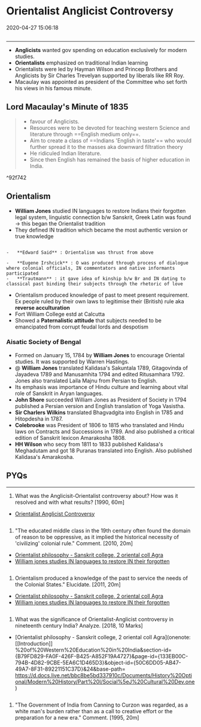 # Orientalist Anglicist Controversy

2020-04-27 15:06:18

```toc
```

---

- **Anglicists** wanted gov spending on education exclusively for modern studies.
- **Orientalists** emphasized on traditional Indian learning
- Orientalists were led by Hayman Wilson and Princep Brothers and Anglicists by Sir Charles Trevelyan supported by liberals like RR Roy.
- Macaulay was appointed as president of the Committee who set forth his views in his famous minute.

## Lord Macaulay's Minute of 1835

> - favour of Anglicists.
> - Resources were to be devoted for teaching western Science and literature through ==English medium only==.
> - Aim to create a class of ==Indians 'English in taste'== who would further spread it to the masses aka downward filtration theory
> - He ridiculed Indian literature.
> - Since then English has remained the basis of higher education in India.

^92f742

## Orientalism

- **William Jones** studied IN languages to restore Indians their forgotten legal system, linguistic connection b/w Sanskrit, Greek Latin was found -> this began the Orientalist tradition
- They defined IN tradition which became the most authentic version or true knowledge

```ad-Views

-   **Edward Said** : Orientalism was thrust from above

-   **Eugene Irshcick** : O was produced through process of dialogue where colonial officials, IN commentators and native informants participated
-   **Trautmann** : it gave idea of kinship b/w Br and IN dating to classical past binding their subjects through the rhetoric of love

```

- Orientalism produced knowledge of past to meet present requirement. Ex people ruled by their own laws to legitimise their (British) rule aka **reverse acculturation**
- Fort William College estd at Calcutta
- Showed a **Paternalistic attitude** that subjects needed to be emancipated from corrupt feudal lords and despotism

### Aisatic Society of Bengal

- Formed on January 15, 1784 by **William Jones** to encourage Oriental studies. It was supported by Warren Hastings.
- @ **William Jones** translated Kalidasa's Sakuntala 1789, Gitagovinda of Jayadeva 1789 and Manusamhita 1794 and edited Ritusamhara 1792. Jones also translated Laila Majnu from Persian to English.
- Its emphasis was importance of Hindu culture and learning about vital role of Sanskrit in Aryan languages.
- **John Shore** succeeded William Jones as President of Society in 1794 published a Persian version and English translation of Yoga Vasistha.
- **Sir Charlers Wilkins** translated Bhagvadgita into English in 1785 and Hitopdesha in 1787.
- **Colebrooke** was President of 1806 to 1815 who translated and Hindu laws on Contracts and Successions in 1789. And also published a critical edition of Sanskrit lexicon Amarakosha 1808.
- **HH Wilson** who secy from 1811 to 1833 published Kalidasa's Meghadutam and got 18 Puranas translated into English. Also published Kalidasa's Amarakosha.

## PYQs

---

1. What was the Anglicisit-Orientalist controversy about? How was it resolved and with what results? [1990, 60m]
- [Orientalist Anglicist Controversy](onenote:[[Orientalist]]%20Anglicist%20Controversy&section-id={B79FD829-FA0F-426F-B425-A852F19A4727}&page-id={3CCDEF23-4F1B-474E-B656-7FA1CD662E8B}&end&base-path=https://d.docs.live.net/bbc8be5bd337910c/Documents/History%20Optional/Modern%20History/Part%20I/Social%5eJ%20Cultural%20Dev.one)

```ad-Answer

```

1. "The educated middle class in the 19th century often found the domain of reason to be oppressive, as it implied the historical necessity of 'civilizing' colonial rule." Comment.
[2010, 20m]
- [Orientalist philosophy - Sanskrit college, 2 oriental coll Agra](onenote:[[Introduction]]%20of%20Western%20Education%20in%20India&section-id={B79FD829-FA0F-426F-B425-A852F19A4727}&page-id={133EB00C-794B-4D82-9CBE-5EA6C1D465D3}&object-id={50C6DD05-AB47-49A7-8F31-89221151C37D}&24&base-path=https://d.docs.live.net/bbc8be5bd337910c/Documents/History%20Optional/Modern%20History/Part%20I/Social%5eJ%20Cultural%20Dev.one)
- [William jones studies IN languages to restore IN their forgotten](onenote:[[Orientalist]]%20Anglicist%20Controversy&section-id={B79FD829-FA0F-426F-B425-A852F19A4727}&page-id={3CCDEF23-4F1B-474E-B656-7FA1CD662E8B}&object-id={EB0991F9-AE79-4052-8DE2-0CF559A6FBC4}&D&base-path=https://d.docs.live.net/bbc8be5bd337910c/Documents/History%20Optional/Modern%20History/Part%20I/Social%5eJ%20Cultural%20Dev.one)

```ad-Answer

```

1. Orientalism produced a knowledge of the past to service the needs of the Colonial States." Elucidate. [2011, 20m]
- [Orientalist philosophy - Sanskrit college, 2 oriental coll Agra](onenote:[[Introduction]]%20of%20Western%20Education%20in%20India&section-id={B79FD829-FA0F-426F-B425-A852F19A4727}&page-id={133EB00C-794B-4D82-9CBE-5EA6C1D465D3}&object-id={50C6DD05-AB47-49A7-8F31-89221151C37D}&24&base-path=https://d.docs.live.net/bbc8be5bd337910c/Documents/History%20Optional/Modern%20History/Part%20I/Social%5eJ%20Cultural%20Dev.one)
- [William jones studies IN languages to restore IN their forgotten](onenote:[[Orientalist]]%20Anglicist%20Controversy&section-id={B79FD829-FA0F-426F-B425-A852F19A4727}&page-id={3CCDEF23-4F1B-474E-B656-7FA1CD662E8B}&object-id={EB0991F9-AE79-4052-8DE2-0CF559A6FBC4}&D&base-path=https://d.docs.live.net/bbc8be5bd337910c/Documents/History%20Optional/Modern%20History/Part%20I/Social%5eJ%20Cultural%20Dev.one)

```ad-Answer

```

1. What was the significance of Orientalist-Anglicist controversy in nineteenth century India? Analyze. [2018, 10 Marks]
- [Orientalist philosophy - Sanskrit college, 2 oriental coll Agra](onenote: [[Introduction]] %20of%20Western%20Education%20in%20India&section-id={B79FD829-FA0F-426F-B425-A852F19A4727}&page-id={133EB00C-794B-4D82-9CBE-5EA6C1D465D3}&object-id={50C6DD05-AB47-49A7-8F31-89221151C37D}&24&base-path= <https://d.docs.live.net/bbc8be5bd337910c/Documents/History%20Optional/Modern%20History/Part%20I/Social%5eJ%20Cultural%20Dev.one> )

```ad-Answer

```

1. "The Government of India from Canning to Curzon was regarded‚ as a white man's burden rather than as a call to creative effort or the preparation for a new era." Comment.
[1995, 20m]

```ad-Answer

```